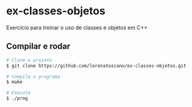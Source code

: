 # ex-classes-objetos
Exercício para treinar o uso de classes e objetos em C++

## Compilar e rodar
```bash
# Clone o projeto
$ git clone https://github.com/lorenatoscano/ex-classes-objetos.git

# Compile o programa
$ make

# Execute
$ ./prog

```
